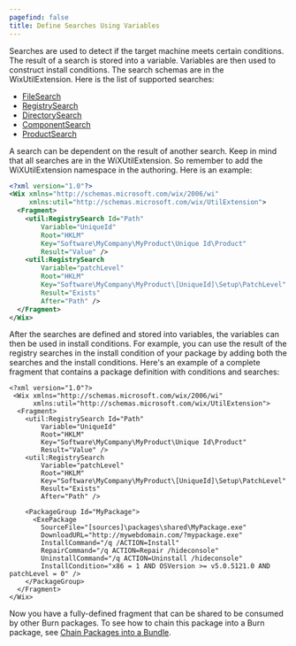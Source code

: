 ```yaml
---
pagefind: false
title: Define Searches Using Variables
---
```


Searches are used to detect if the target machine meets certain conditions. The result of a search is stored into a variable. Variables are then used to construct install conditions. The search schemas are in the WixUtilExtension. Here is the list of supported searches:

* [FileSearch](../xsd/util/filesearch/)
* [RegistrySearch](../xsd/util/registrysearch/)
* [DirectorySearch](../xsd/util/directorysearch/)
* [ComponentSearch](../xsd/util/componentsearch/)
* [ProductSearch](../xsd/util/productsearch/)

A search can be dependent on the result of another search. Keep in mind that all searches are in the WiXUtilExtension. So remember to add the WiXUtilExtension namespace in the authoring. Here is an example:
```xml
<?xml version="1.0"?>
<Wix xmlns="http://schemas.microsoft.com/wix/2006/wi"
     xmlns:util="http://schemas.microsoft.com/wix/UtilExtension">
  <Fragment>
    <util:RegistrySearch Id="Path"
        Variable="UniqueId"
        Root="HKLM"
        Key="Software\MyCompany\MyProduct\Unique Id\Product"
        Result="Value" />
    <util:RegistrySearch 
        Variable="patchLevel"
        Root="HKLM"
        Key="Software\MyCompany\MyProduct\[UniqueId]\Setup\PatchLevel"
        Result="Exists" 
        After="Path" />
  </Fragment>
</Wix>
```
After the searches are defined and stored into variables, the variables can then be used in install conditions. For example, you can use the result of the registry searches in the install condition of your package by adding both the searches and the install conditions. Here&apos;s an example of a complete fragment that contains a package definition with conditions and searches:

```
<?xml version="1.0"?>
 <Wix xmlns="http://schemas.microsoft.com/wix/2006/wi"
      xmlns:util="http://schemas.microsoft.com/wix/UtilExtension">
  <Fragment>
    <util:RegistrySearch Id="Path"
        Variable="UniqueId"
        Root="HKLM"
        Key="Software\MyCompany\MyProduct\Unique Id\Product"
        Result="Value" />
    <util:RegistrySearch 
        Variable="patchLevel"
        Root="HKLM"
        Key="Software\MyCompany\MyProduct\[UniqueId]\Setup\PatchLevel"
        Result="Exists" 
        After="Path" />

    <PackageGroup Id="MyPackage">
      <ExePackage 
        SourceFile="[sources]\packages\shared\MyPackage.exe"
        DownloadURL="http://mywebdomain.com/?mypackage.exe"
        InstallCommand="/q /ACTION=Install"
        RepairCommand="/q ACTION=Repair /hideconsole"
        UninstallCommand="/q ACTION=Uninstall /hideconsole"
        InstallCondition="x86 = 1 AND OSVersion >= v5.0.5121.0 AND patchLevel = 0" />
    </PackageGroup>
  </Fragment>
</Wix>
```

Now you have a fully-defined fragment that can be shared to be consumed by other Burn packages. To see how to chain this package into a Burn package, see [Chain Packages into a Bundle](bundle_author_chain/).
